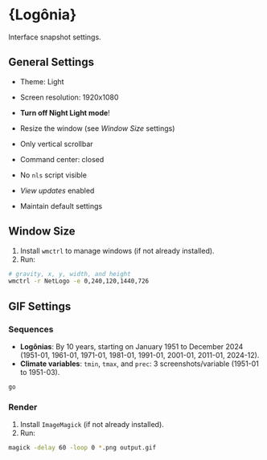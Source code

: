 # {Logônia}

Interface snapshot settings.

## General Settings

- Theme: Light
- Screen resolution: 1920x1080

- **Turn off Night Light mode**!
- Resize the window (see *Window Size* settings)
- Only vertical scrollbar
- Command center: closed
- No `nls` script visible
- *View updates* enabled
- Maintain default settings

## Window Size

1. Install `wmctrl` to manage windows (if not already installed).
2. Run:

```bash
# gravity, x, y, width, and height
wmctrl -r NetLogo -e 0,240,120,1440,726
```

## GIF Settings

### Sequences

- **Logônias**: By 10 years, starting on January 1951 to December 2024 (1951-01, 1961-01, 1971-01, 1981-01, 1991-01, 2001-01, 2011-01, 2024-12).
- **Climate variables**: `tmin`, `tmax`, and `prec`: 3 screenshots/variable (1951-01 to 1951-03).

```netlogo
go
```

### Render

1. Install `ImageMagick` (if not already installed).
2. Run:

```bash
magick -delay 60 -loop 0 *.png output.gif
```
